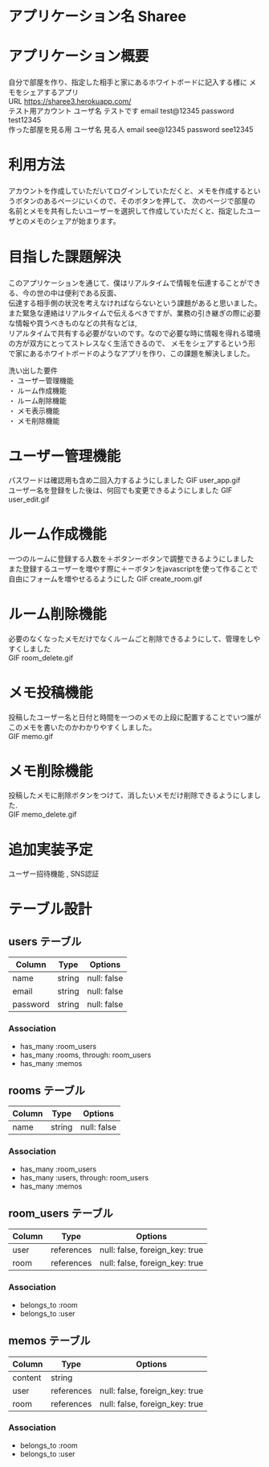 # アプリケーション名 Sharee<h3>

# アプリケーション概要<h3>  
自分で部屋を作り、指定した相手と家にあるホワイトボードに記入する様に  メモをシェアするアプリ  
URL	https://sharee3.herokuapp.com/  
テスト用アカウント	ユーザ名 テストです email test@12345 password test12345  
作った部屋を見る用  ユーザ名 見る人 email see@12345 password see12345  

# 利用方法<h3>  	
アカウントを作成していただいてログインしていただくと、メモを作成するというボタンのあるページにいくので、そのボタンを押して、
次のページで部屋の名前とメモを共有したいユーザーを選択して作成していただくと、指定したユーザとのメモのシェアが始まります。  

# 目指した課題解決<h3>  	
このアプリケーションを通じて、僕はリアルタイムで情報を伝達することができる、今の世の中は便利である反面、  
伝達する相手側の状況を考えなければならないという課題があると思いました。  
また緊急な連絡はリアルタイムで伝えるべきですが、業務の引き継ぎの際に必要な情報や買うべきものなどの共有などは,  
リアルタイムで共有する必要がないのです。なので必要な時に情報を得れる環境の方が双方にとってストレスなく生活できるので、
メモをシェアするという形で家にあるホワイトボードのようなアプリを作り、この課題を解決しました。

洗い出した要件  	
・ ユーザー管理機能  
・ ルーム作成機能  
・ ルーム削除機能  
・ メモ表示機能  
・ メモ削除機能  


 # ユーザー管理機能<h4>  
  パスワードは確認用も含め二回入力するようにしました GIF user_app.gif  
  ユーザー名を登録をした後は、何回でも変更できるようにしました GIF user_edit.gif 

  # ルーム作成機能<h4>  
  一つのルームに登録する人数を＋ボタンーボタンで調整できるようにしました  
  また登録するユーザーを増やす際に＋ーボタンをjavascriptを使って作ることで  
  自由にフォームを増やせるるようにした
  GIF create_room.gif

  # ルーム削除機能<h4>  
  必要のなくなったメモだけでなくルームごと削除できるようにして、管理をしやすくしました  
  GIF room_delete.gif

 # メモ投稿機能<h4>  
  投稿したユーザー名と日付と時間を一つのメモの上段に配置することでいつ誰がこのメモを書いたのかわかりやすくしました。  
  GIF memo.gif

 # メモ削除機能<h4>  
  投稿したメモに削除ボタンをつけて、消したいメモだけ削除できるようにしました.  
  GIF memo_delete.gif

# 追加実装予定<h4>  
ユーザー招待機能 , SNS認証  

# テーブル設計

## users テーブル

| Column   | Type   | Options     |
| -------- | ------ | ----------- |
| name     | string | null: false |
| email    | string | null: false |
| password | string | null: false |

### Association

- has_many :room_users
- has_many :rooms, through: room_users
- has_many :memos

## rooms テーブル

| Column | Type   | Options     |
| ------ | ------ | ----------- |
| name   | string | null: false |

### Association

- has_many :room_users
- has_many :users, through: room_users
- has_many :memos

## room_users テーブル

| Column | Type       | Options                        |
| ------ | ---------- | ------------------------------ |
| user   | references | null: false, foreign_key: true |
| room   | references | null: false, foreign_key: true |

### Association

- belongs_to :room
- belongs_to :user

## memos テーブル

| Column  | Type       | Options                        |
| ------- | ---------- | ------------------------------ |
| content | string     |                                |
| user    | references | null: false, foreign_key: true |
| room    | references | null: false, foreign_key: true |

### Association

- belongs_to :room
- belongs_to :user

